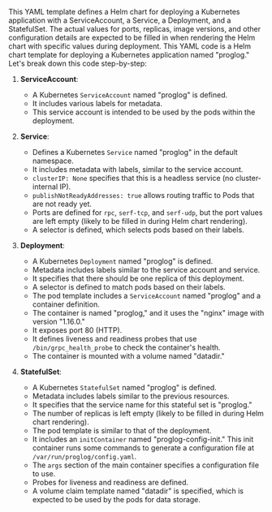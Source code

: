 This YAML template defines a Helm chart for deploying a Kubernetes application with a ServiceAccount, a Service, a Deployment, and a StatefulSet. The actual values for ports, replicas, image versions, and other configuration details are expected to be filled in when rendering the Helm chart with specific values during deployment. This YAML code is a Helm chart template for deploying a Kubernetes application named "proglog." Let's break down this code step-by-step:

1. **ServiceAccount**:
   - A Kubernetes `ServiceAccount` named "proglog" is defined.
   - It includes various labels for metadata.
   - This service account is intended to be used by the pods within the deployment.

2. **Service**:
   - Defines a Kubernetes `Service` named "proglog" in the default namespace.
   - It includes metadata with labels, similar to the service account.
   - `clusterIP: None` specifies that this is a headless service (no cluster-internal IP).
   - `publishNotReadyAddresses: true` allows routing traffic to Pods that are not ready yet.
   - Ports are defined for `rpc`, `serf-tcp`, and `serf-udp`, but the port values are left empty (likely to be filled in during Helm chart rendering).
   - A selector is defined, which selects pods based on their labels.

3. **Deployment**:
   - A Kubernetes `Deployment` named "proglog" is defined.
   - Metadata includes labels similar to the service account and service.
   - It specifies that there should be one replica of this deployment.
   - A selector is defined to match pods based on their labels.
   - The pod template includes a `ServiceAccount` named "proglog" and a container definition.
   - The container is named "proglog," and it uses the "nginx" image with version "1.16.0."
   - It exposes port 80 (HTTP).
   - It defines liveness and readiness probes that use `/bin/grpc_health_probe` to check the container's health.
   - The container is mounted with a volume named "datadir."

4. **StatefulSet**:
   - A Kubernetes `StatefulSet` named "proglog" is defined.
   - Metadata includes labels similar to the previous resources.
   - It specifies that the service name for this stateful set is "proglog."
   - The number of replicas is left empty (likely to be filled in during Helm chart rendering).
   - The pod template is similar to that of the deployment.
   - It includes an `initContainer` named "proglog-config-init." This init container runs some commands to generate a configuration file at `/var/run/proglog/config.yaml`.
   - The `args` section of the main container specifies a configuration file to use.
   - Probes for liveness and readiness are defined.
   - A volume claim template named "datadir" is specified, which is expected to be used by the pods for data storage.


